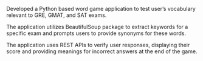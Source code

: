Developed a Python based word game application to test user’s vocabulary relevant to GRE, GMAT, and SAT 
exams.

The application utilizes BeautifulSoup package to extract keywords for a specific exam and prompts users to 
provide synonyms for these words.

The application uses REST APIs to verify user responses, displaying their score and providing meanings for 
incorrect answers at the end of the game.
